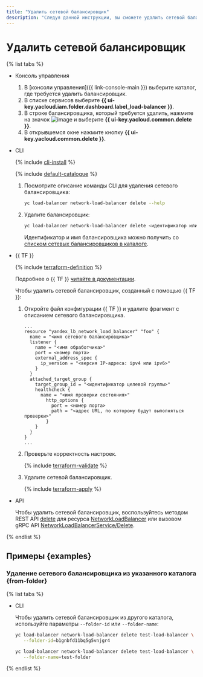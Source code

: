 ```yaml
---
title: "Удалить сетевой балансировщик"
description: "Следуя данной инструкции, вы сможете удалить сетевой балансировщик."
---
```


# Удалить сетевой балансировщик

{% list tabs %}

- Консоль управления

  1. В [консоли управления]({{ link-console-main }}) выберите каталог, где требуется удалить балансировщик.
  1. В списке сервисов выберите **{{ ui-key.yacloud.iam.folder.dashboard.label_load-balancer }}**.
  1. В строке балансировщика, который требуется удалить, нажмите на значок ![image](../../_assets/horizontal-ellipsis.svg) и выберите **{{ ui-key.yacloud.common.delete }}**.
  1. В открывшемся окне нажмите кнопку **{{ ui-key.yacloud.common.delete }}**.

- CLI

  {% include [cli-install](../../_includes/cli-install.md) %}

  {% include [default-catalogue](../../_includes/default-catalogue.md) %}

  1. Посмотрите описание команды CLI для удаления сетевого балансировщика:

     ```bash
     yc load-balancer network-load-balancer delete --help
     ```

  1. Удалите балансировщик:

     ```bash
     yc load-balancer network-load-balancer delete <идентификатор или имя балансировщика>
     ```

     Идентификатор и имя балансировщика можно получить со [списком сетевых балансировщиков в каталоге](load-balancer-list.md#list).

- {{ TF }}

  {% include [terraform-definition](../../_tutorials/terraform-definition.md) %}

  Подробнее о {{ TF }} [читайте в документации](../../tutorials/infrastructure-management/terraform-quickstart.md#install-terraform).

  Чтобы удалить сетевой балансировщик, созданный с помощью {{ TF }}:
  1. Откройте файл конфигурации {{ TF }} и удалите фрагмент с описанием сетевого балансировщика.

     ```hcl
     ...
     resource "yandex_lb_network_load_balancer" "foo" {
       name = "<имя сетевого балансировщика>"
       listener {
         name = "<имя обработчика>"
         port = <номер порта>
         external_address_spec {
           ip_version = "<версия IP-адреса: ipv4 или ipv6>"
         }
       }
       attached_target_group {
         target_group_id = "<идентификатор целевой группы>"
         healthcheck {
           name = "<имя проверки состояния>"
             http_options {
               port = <номер порта>
               path = "<адрес URL, по которому будут выполняться проверки>"
             }
         }
       }
     }
     ...
     ```

  1. Проверьте корректность настроек.

     {% include [terraform-validate](../../_includes/mdb/terraform/validate.md) %}

  1. Удалите сетевой балансировщик.

     {% include [terraform-apply](../../_includes/mdb/terraform/apply.md) %}

- API

  Чтобы удалить сетевой балансировщик, воспользуйтесь методом REST API [delete](../api-ref/NetworkLoadBalancer/delete.md) для ресурса [NetworkLoadBalancer](../api-ref/NetworkLoadBalancer/index.md) или вызовом gRPC API [NetworkLoadBalancerService/Delete](../api-ref/grpc/network_load_balancer_service.md#Delete).

{% endlist %}

## Примеры {examples}

### Удаление сетевого балансировщика из указанного каталога {from-folder}

{% list tabs %}

- CLI

  Чтобы удалить сетевой балансировщик из другого каталога, используйте параметры `--folder-id` или `--folder-name`:

  ```bash
  yc load-balancer network-load-balancer delete test-load-balancer \
     --folder-id=b1gnbfd11bq5g5vnjgr4
  ```

  ```bash
  yc load-balancer network-load-balancer delete test-load-balancer \
     --folder-name=test-folder
  ```

{% endlist %}
